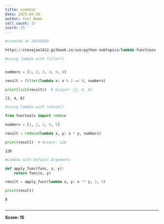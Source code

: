 ```yaml
---
title: Lambda2
date: 2025-04-26
author: Your Name
cell_count: 17
score: 15
---
```


```python
#created at 20250203
```


```python
https://stevejoe1412.gitbook.io/ssn/python-subtopics/lambda-functions
```


```python
#using lambda with filter()
```


```python

```


```python
numbers = [1, 2, 3, 4, 5, 6]
```


```python
result = filter(lambda x: x % 2 == 0, numbers)
```


```python
print(list(result))  # Output: [2, 4, 6]
```

    [2, 4, 6]



```python
#using lambda with reduce()
```


```python
from functools import reduce
```


```python
numbers = [1, 2, 3, 4, 5]
```


```python
result = reduce(lambda x, y: x * y, numbers)
```


```python
print(result)  # Output: 120
```

    120



```python
#Lambda with Default Arguments
```


```python
def apply_func(func, x, y):
    return func(x, y)
```


```python
result = apply_func(lambda x, y: x ** y, 2, 3)
```


```python
print(result) 
```

    8



```python

```


---
**Score: 15**